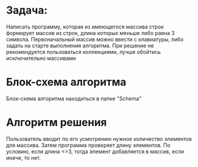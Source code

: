 # Задача:

Написать программу, которая из имеющегося массива строк формирует массив из строк, длина которых меньше либо равна 3 символа. Первоначальный массив можно ввести с клавиатуры, либо задать на старте выполнения алгоритма. При решение не рекомендуется пользоваться коллекциями, лучше обойтись исключительно массивами

# Блок-схема алгоритма

Блок-схема алгоритма находиться в папке "Schema"

# Алгоритм решения

Пользователь вводит по его усмотрению нужное количество элементов для массива. Затем программа проверяет длину элементов. По условию, если длина <=3, тогда элемент добавляется в массив, если иначе, то нет.

